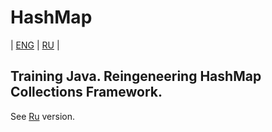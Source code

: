 # HashMap
| [ENG](https://github.com/A1eksMa/sn/blob/main/collections/HashMap/HashMap.md) | [RU](https://github.com/A1eksMa/sn/blob/main/collections/HashMap/HashMap_RU.md) |
## Training Java. Reingeneering HashMap Collections Framework.
See [Ru](https://github.com/A1eksMa/sn/blob/main/collections/HashMap/HashMap_RU.md) version.


